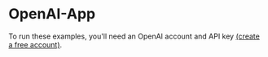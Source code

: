 # OpenAI-App

To run these examples, you'll need an OpenAI account and API key [(create a free account)](https://openai.com/product).

